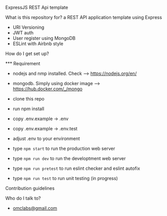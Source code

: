 ExpressJS REST Api template

What is this repository for?
a REST API application template using Express

- URI Versioning
- JWT auth
- User register using MongoDB
- ESLint with Airbnb style

How do I get set up?

\*\*\* Requirement

- nodejs and nmp installed. Check --> https://nodejs.org/en/
- mongodb. Simply using docker image --> https://hub.docker.com/_/mongo

- clone this repo
- run npm install
- copy .env.example -> .env
- copy .env.example -> .env.test
- adjust .env to your environment
- type `npm start` to run the production web server
- type `npm run dev` to run the developtment web server
- type `npm run pretest` to run eslint checker and eslint autofix
- type `npm run test` to run unit testing (in progress)

Contribution guidelines

Who do I talk to?

- omclabs@gmail.com
